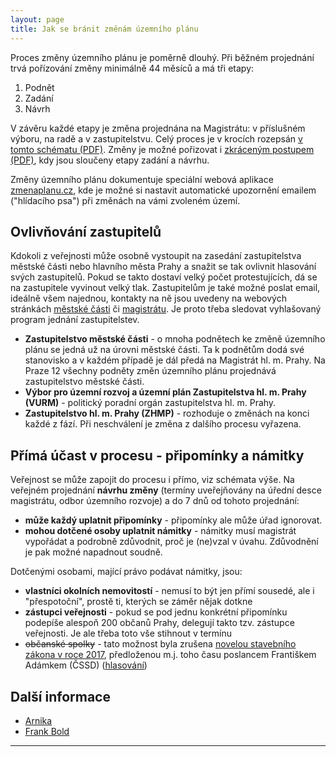 ```yaml
---
layout: page
title: Jak se bránit změnám územního plánu
---
```


Proces změny územního plánu je poměrně dlouhý. Při běžném projednání trvá pořízování změny minimálně 44 měsíců a má tři etapy:

 1. Podnět
 2. Zadání
 3. Návrh

V závěru každé etapy je změna projednána na Magistrátu: v příslušném výboru, na radě a v zastupitelstvu. Celý proces je v krocích rozepsán [v tomto schématu (PDF)](http://servis.praha-mesto.cz/uzplan/uzemni_plan_hmp/schema_porizovani.pdf). Změny je možné pořizovat i [zkráceným postupem (PDF)](http://servis.praha-mesto.cz/uzplan/uzemni_plan_hmp/porizovani_zmen_up_zkracene_rizeni.pdf), kdy jsou sloučeny etapy zadání a návrhu.

Změny územního plánu dokumentuje speciální webová aplikace [zmenaplanu.cz](https://www.zmenaplanu.cz), kde je možné si nastavit automatické upozornění emailem ("hlídacího psa") při změnách na vámi zvoleném území.

## Ovlivňování zastupitelů

Kdokoli z veřejnosti může osobně vystoupit na zasedání zastupitelstva městské části nebo hlavního města Prahy a snažit se tak ovlivnit hlasování svých zastupitelů. Pokud se takto dostaví velký počet protestujících, dá se na zastupitele vyvinout velký tlak. Zastupitelům je také možné poslat email, ideálně všem najednou, kontakty na ně jsou uvedeny na webových stránkách [městské části](https://www.praha12.cz/clenove%2Dzastupitelstva%2Dmestske%2Dcasti%2Dpraha%2D12/d-37554/p1=52) či [magistrátu](http://www.praha.eu/jnp/cz/o_meste/primator_a_volene_organy/zastupitelstvo/seznam_zastupitelu/index.html). Je proto třeba sledovat vyhlašovaný program jednání zastupitelstev.

 * **Zastupitelstvo městské části** - o mnoha podnětech ke změně územního plánu se jedná už na úrovni městské části. Ta k podnětům dodá své stanovisko a v každém případě je dál předá na Magistrát hl. m. Prahy.  Na Praze 12 všechny podněty změn územního plánu projednává zastupitelstvo městské části.
 * **Výbor pro územní rozvoj a územní plán Zastupitelstva hl. m. Prahy (VURM)** - politický poradní orgán zastupitelstva hl. m. Prahy.
 * **Zastupitelstvo hl. m. Prahy (ZHMP)** - rozhoduje o změnách na konci každé z fází. Při neschválení je změna z dalšího procesu vyřazena.


## Přímá účast v procesu - připomínky a námitky

Veřejnost se může zapojit do procesu i přímo, viz schémata výše. Na veřejném projednání **návrhu změny** (termíny uveřejňovány na úřední desce magistrátu, odbor územního rozvoje) a do 7 dnů od tohoto projednání:

 * **může každý uplatnit připomínky** - připomínky ale může úřad ignorovat.
 * **mohou dotčené osoby uplatnit námitky** - námitky musí magistrát vypořádat a podrobně zdůvodnit, proč je (ne)vzal v úvahu. Zdůvodnění je pak možné napadnout soudně.

Dotčenými osobami, mající právo podávat námitky, jsou:

 * **vlastníci okolních nemovitostí** - nemusí to být jen přímí sousedé, ale i "přespotoční", prostě ti, kterých se záměr nějak dotkne
 * **zástupci veřejnosti** - pokud se pod jednu konkrétní připomínku podepíše alespoň 200 občanů Prahy, delegují takto tzv. zástupce veřejnosti. Je ale třeba toto vše stihnout v termínu
 * ~~občanské spolky~~ - tato možnost byla zrušena [novelou stavebního zákona v roce 2017](https://stavba.tzb-info.cz/normy-a-pravni-predpisy-hruba-stavba/16018-nejvyznamnejsi-zmeny-ktere-prinasi-novela-stavebniho-zakona), předloženou m.j. toho času poslancem Františkem Adámkem (ČSSD) ([hlasování](https://www.psp.cz/sqw/hlasy.sqw?g=66599&l=cz))

## Další informace

 * [Arnika](http://arnika.org/zastupce-verejnosti)
 * [Frank Bold](http://frankbold.org/poradna/kategorie/uzemni-planovani/rada/uzemni-plany-obci)

- - -
